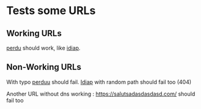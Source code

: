 # Tests some URLs

## Working URLs

[perdu](http://www.perdu.com/) should work, like [idiap](https://www.idiap.ch/en).

## Non-Working URLs

With typo [perduu](http://www.perduu.com/) should fail. [Idiap](https://www.idiap.ch/jaimelefromage) with random path should fail too (404)

Another URL without dns working : https://salutsadasdasdasd.com/ should fail too
